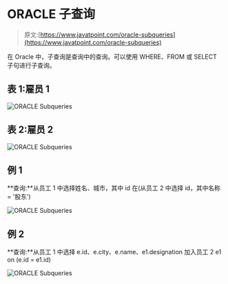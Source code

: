 # ORACLE 子查询

> 原文:[https://www.javatpoint.com/oracle-subqueries](https://www.javatpoint.com/oracle-subqueries)

在 Oracle 中，子查询是查询中的查询。可以使用 WHERE、FROM 或 SELECT 子句进行子查询。

## 表 1:雇员 1

![ORACLE Subqueries](../Images/5b292a534d030d9cceaf1321913df44f.png)

## 表 2:雇员 2

![ORACLE Subqueries](../Images/6ca59727a36816a792441ffd12721651.png)

## 例 1

**查询:**从员工 1 中选择姓名、城市，其中 id 在(从员工 2 中选择 id，其中名称= '股东')

![ORACLE Subqueries](../Images/ffed89a4469ce15eb8097159876be719.png)

## 例 2

**查询:**从员工 1 中选择 e.id、e.city、e.name、e1.designation 加入员工 2 e1 on (e.id = e1.id)

![ORACLE Subqueries](../Images/f31546b4fc0b985493fdc6b85737629c.png)
